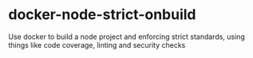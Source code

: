 # docker-node-strict-onbuild
Use docker to build a node project and enforcing strict standards, using things like code coverage, linting and security checks
